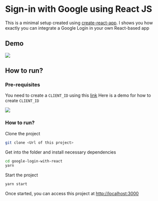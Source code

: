 # Sign-in with Google using React JS
This is a minimal setup created using [create-react-app](https://github.com/facebook/create-react-app). I shows you how exactly you can integrate a Google Login in your own React-based app

## Demo
<img src="/src/imgs/signinwithgoogledemo.gif">

## How to run?
### Pre-requisites
You need to create a `CLIENT_ID` using this [link](https://developers.google.com/identity/sign-in/web/sign-in?authuser=1)
Here is a demo for how to create `CLIENT_ID`  

<img src="/src/imgs/signinwithgoogle.gif">


### How to run?
Clone the project
```bash
git clone <Url of this project>
```

Get into the folder and install necessary dependencies
```bash
cd google-login-with-react
yarn
``` 

Start the project
```bash
yarn start
``` 

Once started, you can access this project at [http://localhost:3000](http://localhost:3000)


